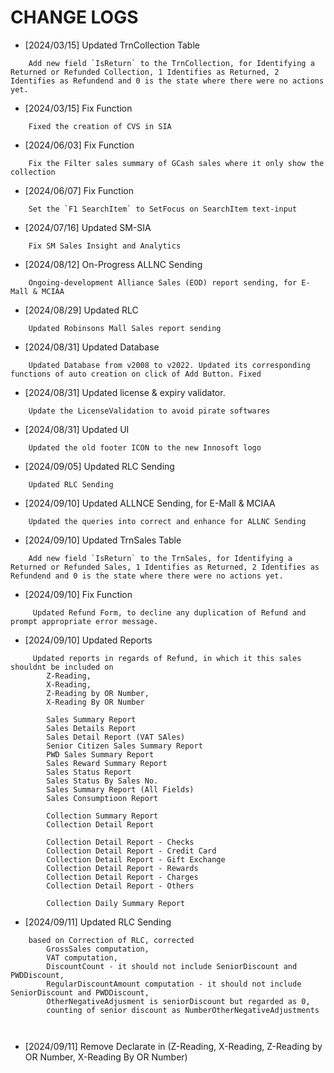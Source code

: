# CHANGE LOGS
- [2024/03/15] Updated TrnCollection Table
```
    Add new field `IsReturn` to the TrnCollection, for Identifying a Returned or Refunded Collection, 1 Identifies as Returned, 2 Identifies as Refundend and 0 is the state where there were no actions yet. 
```

- [2024/03/15] Fix Function
``` 
    Fixed the creation of CVS in SIA
```

- [2024/06/03] Fix Function
``` 
    Fix the Filter sales summary of GCash sales where it only show the collection
```

- [2024/06/07] Fix Function
``` 
    Set the `F1 SearchItem` to SetFocus on SearchItem text-input
```

 
- [2024/07/16] Updated SM-SIA
``` 
    Fix SM Sales Insight and Analytics
```

- [2024/08/12] On-Progress ALLNC Sending
``` 
    Ongoing-development Alliance Sales (EOD) report sending, for E-Mall & MCIAA
```

- [2024/08/29] Updated RLC
``` 
    Updated Robinsons Mall Sales report sending
```

- [2024/08/31] Updated Database
```
    Updated Database from v2008 to v2022. Updated its corresponding functions of auto creation on click of Add Button. Fixed
```

- [2024/08/31] Updated license & expiry validator.
```
    Update the LicenseValidation to avoid pirate softwares
```

- [2024/08/31] Updated UI
```
    Updated the old footer ICON to the new Innosoft logo
```

- [2024/09/05] Updated RLC Sending
```
    Updated RLC Sending
```

- [2024/09/10] Updated ALLNCE Sending, for E-Mall & MCIAA
```
    Updated the queries into correct and enhance for ALLNC Sending
```

- [2024/09/10] Updated TrnSales Table
```
    Add new field `IsReturn` to the TrnSales, for Identifying a Returned or Refunded Sales, 1 Identifies as Returned, 2 Identifies as Refundend and 0 is the state where there were no actions yet. 
```

- [2024/09/10] Fix Function
```
     Updated Refund Form, to decline any duplication of Refund and prompt appropriate error message.
```

- [2024/09/10] Updated Reports
```
     Updated reports in regards of Refund, in which it this sales shouldnt be included on
        Z-Reading, 
        X-Reading, 
        Z-Reading by OR Number, 
        X-Reading By OR Number

        Sales Summary Report
        Sales Details Report
        Sales Detail Report (VAT SAles)
        Senior Citizen Sales Summary Report
        PWD Sales Summary Report
        Sales Reward Summary Report
        Sales Status Report
        Sales Status By Sales No.
        Sales Summary Report (All Fields)
        Sales Consumptioon Report

        Collection Summary Report
        Collection Detail Report

        Collection Detail Report - Checks
        Collection Detail Report - Credit Card
        Collection Detail Report - Gift Exchange
        Collection Detail Report - Rewards
        Collection Detail Report - Charges
        Collection Detail Report - Others

        Collection Daily Summary Report
```

- [2024/09/11] Updated RLC Sending
```
    based on Correction of RLC, corrected 
        GrossSales computation,
        VAT computation,
        DiscountCount - it should not include SeniorDiscount and PWDDiscount,
        RegularDiscountAmount computation - it should not include SeniorDiscount and PWDDiscount,
        OtherNegativeAdjusment is seniorDiscount but regarded as 0,
        counting of senior discount as NumberOtherNegativeAdjustments



```
- [2024/09/11] Remove Declarate in (Z-Reading, X-Reading, Z-Reading by OR Number, X-Reading By OR Number)
